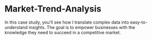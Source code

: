 # Market-Trend-Analysis
In this case study, you'll see how I translate complex data into easy-to-understand insights. The goal is to empower businesses with the knowledge they need to succeed in a competitive market.
